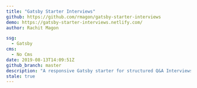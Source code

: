```yaml
---
title: "Gatsby Starter Interviews"
github: https://github.com/rmagon/gatsby-starter-interviews
demo: https://gatsby-starter-interviews.netlify.com/
author: Rachit Magon

ssg:
  - Gatsby
cms:
  - No Cms
date: 2019-08-13T14:09:51Z
github_branch: master
description: "A responsive Gatsby starter for structured Q&A Interviews"
stale: true
---
```

